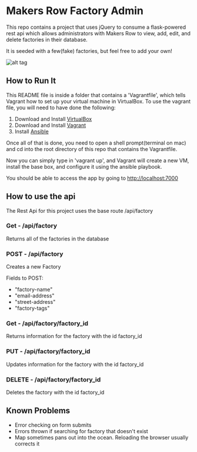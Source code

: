 # Makers Row Factory Admin
This repo contains a project that uses jQuery to consume a flask-powered rest api which allows administrators with Makers Row to view, add, edit, and delete factories in their database.

It is seeded with a few(fake) factories, but feel free to add your own!

![alt tag](https://github.com/sipplified/Makers-Row-Factory-Admin/blob/master/static/img/screenshot.jpg)

## How to Run It
This README file is inside a folder that contains a 'Vagrantfile', which tells Vagrant how to set up your virtual machine in VirtualBox.
To use the vagrant file, you will need to have done the following:

  1. Download and Install [VirtualBox](https://www.virtualbox.org/wiki/Downloads)
  2. Download and Install [Vagrant](https://www.vagrantup.com/downloads.html)
  3. Install [Ansible](http://docs.ansible.com/intro_installation.html)

Once all of that is done, you need to open a shell prompt(terminal on mac) and cd into the root directory of this repo that contains the Vagrantfile. 

Now you can simply type in 'vagrant up', and Vagrant will create a new VM, install the base box, and configure it using the ansible playbook.

You should be able to access the app by going to [http://localhost:7000](http://localhost:7000)

## How to use the api

The Rest Api for this project uses the base route /api/factory

### Get - /api/factory
Returns all of the factories in the database

### POST - /api/factory
Creates a new Factory

Fields to POST:
  - "factory-name"
  - "email-address"
  - "street-address"
  - "factory-tags"
    
### Get - /api/factory/factory_id
Returns information for the factory with the id factory_id

### PUT - /api/factory/factory_id
Updates information for the factory with the id factory_id

### DELETE - /api/factory/factory_id
Deletes the factory with the id factory_id


## Known Problems
 - Error checking on form submits
 - Errors thrown if searching for factory that doesn't exist
 - Map sometimes pans out into the ocean. Reloading the browser usually corrects it
